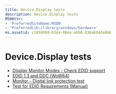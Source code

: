 ```yaml
---
title: Device.Display tests
description: Device.Display tests
MSHAttr:
- 'PreferredSiteName:MSDN'
- 'PreferredLib:/library/windows/hardware'
ms.assetid: c14599b9-63da-48ea-a0b6-838ab94da866
---
```


# Device.Display tests


-   [Display Monitor Modes - Check EDID support](f041eba7-ec0b-4edb-915c-ef5735e98f07.md)
-   [EDID 1.3 and DDC (WoW64)](3d089993-3e87-4c52-8f57-8bf9db6b818b.md)
-   [Monitor - Digital link protection test](109e4e03-e977-44df-8049-d0d1ea317e45.md)
-   [Test for EDID Requirements (Manual)](b97fb72d-0f43-48e1-82e3-3af4c5bc96ca.md)

 

 






